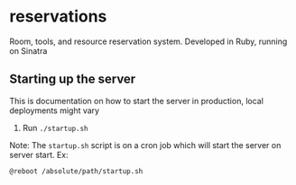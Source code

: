 # reservations
Room, tools, and resource reservation system. Developed in Ruby, running on Sinatra

## Starting up the server
This is documentation on how to start the server in production, local deployments might vary

1. Run `./startup.sh`

Note: The `startup.sh` script is on a cron job which will start the server on server start. Ex:
```
@reboot /absolute/path/startup.sh
```
